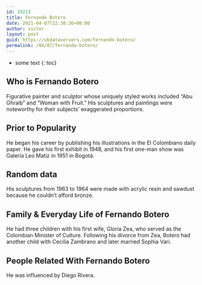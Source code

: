 ```yaml
---
id: 19213
title: Fernando Botero
date: 2021-04-07T22:38:36+00:00
author: victor
layout: post
guid: https://ukdataservers.com/fernando-botero/
permalink: /04/07/fernando-botero/
---
```


* some text
{: toc}


## Who is Fernando Botero



Figurative painter and sculptor whose uniquely styled works included &#8220;Abu Ghraib&#8221; and &#8220;Woman with Fruit.&#8221; His sculptures and paintings were noteworthy for their subjects&#8217; exaggerated proportions.

                
                
                
## Prior to Popularity



He began his career by publishing his illustrations in the El Colombiano daily paper. He gave his first exhibit in 1948, and his first one-man show was Galería Leo Matiz in 1951 in Bogotá.

                
                
                
## Random data



His sculptures from 1963 to 1964 were made with acrylic resin and sawdust because he couldn&#8217;t afford bronze.

                
                
                
## Family & Everyday Life of Fernando Botero



He had three children with his first wife, Gloria Zea, who served as the Colombian Minister of Culture. Following his divorce from Zea, Botero had another child with Cecilia Zambrano and later married Sophia Vari.

                
                
                
## People Related With Fernando Botero



He was influenced by Diego Rivera.

                
              
            
          
          
          